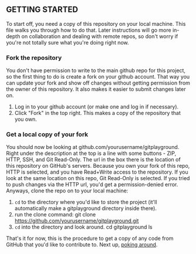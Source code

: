 ## GETTING STARTED

To start off, you need a copy of this repository on your local machine.  This file walks you through how to do that.  Later instructions will go more in-depth on collaboration and dealing with remote repos, so don't worry if you're not totally sure what you're doing right now.

### Fork the repository
You don't have permission to write to the main github repo for this project, so the first thing to do is create a fork on your github account.  That way you can update your fork and show off changes without getting permission from the owner of this repository.  It also makes it easier to submit changes later on.

 1. Log in to your github account (or make one and log in if necessary).
 2. Click "Fork" in the top right.  This makes a copy of the repository that you own.

### Get a local copy of your fork
You should now be looking at github.com/yourusername/gitplayground.  Right under the description at the top is a line with some buttons - ZIP, HTTP, SSH, and Git Read-Only.  The url in the box there is the location of this repository on GitHub's servers.  Because you own your fork of this repo, HTTP is selected, and you have Read+Write access to the repository.  If you look at the same location on this repo, Git Read-Only is selected.  If you tried to push changes via the HTTP url, you'd get a permission-denied error.  Anyways, clone the repo on to your local machine:

 1. `cd` to the directory where you'd like to store the project (it'll automatically make a gitplayground directory inside there).
 2. run the clone command:
        git clone https://github.com/yourusername/gitplayground.git
 3. `cd` into the directory and look around.
        cd gitplayground
        ls

That's it for now, this is the procedure to get a copy of any code from GitHub that you'd like to contribute to.
Next up, [poking around](2-poking_around.md).
